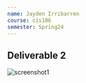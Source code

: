 ```yaml
---
name: Jayden Irribarren
course: cis106
semester: Spring24
---
```


## Deliverable 2
![screenshot1](screenshot1.1.png)
